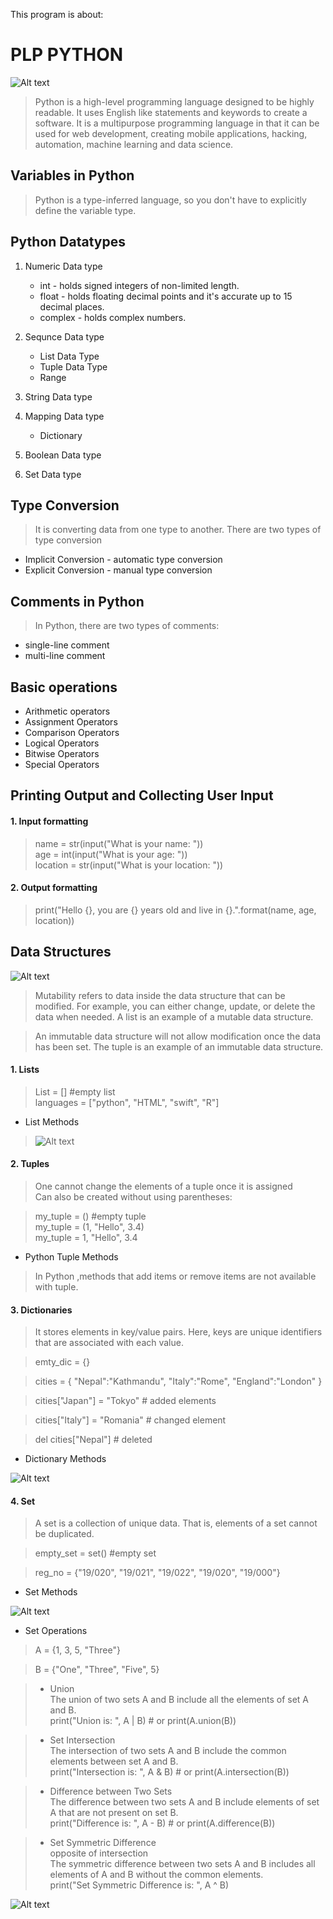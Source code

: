 This program is about: 
# PLP PYTHON

![Alt text](images/python-logo.png)

> Python is a high-level programming language designed to be highly readable. It uses English like statements and keywords to create a software. It is a multipurpose programming language in that it can be used for web development, creating mobile applications, hacking, automation, machine learning and data science.

## Variables in Python
> Python is a type-inferred language, so you don't have to explicitly define the variable type.

## Python Datatypes
1. Numeric Data type
    <ul>
        <li>int - holds signed integers of non-limited length.</li>
        <li>float - holds floating decimal points and it's accurate up to 15 decimal places.</li>
        <li>complex - holds complex numbers.</li>
    </ul>

2. Sequnce Data type
    <ul>
        <li>List Data Type
        <li>Tuple Data Type
        <li>Range
    </ul>

3. String Data type

4. Mapping Data type
    <ul>
        <li>Dictionary
    </ul>
5. Boolean Data type

6. Set Data type

## Type Conversion
> It is converting data from one type to another.
There are two types of type conversion
<ul>
    <li>Implicit Conversion - automatic type conversion
    <li>Explicit Conversion - manual type conversion
</ul>

## Comments in Python
> In Python, there are two types of comments:
<ul>
    <li>single-line comment
    <li>multi-line comment
</ul>

## Basic operations
<ul>
    <li>Arithmetic operators
    <li>Assignment Operators
    <li>Comparison Operators
    <li>Logical Operators
    <li>Bitwise Operators
    <li>Special Operators
</ul>

## Printing Output and Collecting User Input

#### 1. Input formatting
> name = str(input("What is your name: ")) <br>
age = int(input("What is your age: ")) <br>
location = str(input("What is your location: "))

#### 2. Output formatting
> print("Hello {}, you are {} years old and live in {}.".format(name, age, location))

## Data Structures

![Alt text](images/data_structures.png)

> Mutability refers to data inside the data structure that can be modified. For example, you can either change, update, or delete the data when needed. A list is an example of a mutable data structure.

> An immutable data structure will not allow modification once the data has been set. The tuple is an example of an immutable data structure.

#### 1. Lists
> List = [] #empty list <br>
> languages = ["python", "HTML", "swift", "R"]

- List Methods

> ![Alt text](images/list.png)

#### 2. Tuples
> One cannot change the elements of a tuple once it is assigned <br>
Can also be created without using parentheses:

> my_tuple = ()  #empty tuple <br>
> my_tuple = (1, "Hello", 3.4) <br>
> my_tuple = 1, "Hello", 3.4

- Python Tuple Methods
> In Python ,methods that add items or remove items are not available with tuple.


#### 3. Dictionaries
> It stores elements in key/value pairs. Here, keys are unique identifiers that are associated with each value.

> emty_dic = {} <br>

> cities = {
    "Nepal":"Kathmandu",
    "Italy":"Rome",
    "England":"London"
}

> cities["Japan"] = "Tokyo" # added elements

> cities["Italy"] = "Romania" # changed element

> del cities["Nepal"] # deleted

- Dictionary Methods

![Alt text](images/dictionaries.png)


#### 4. Set
> A set is a collection of unique data. That is, elements of a set cannot be duplicated.

> empty_set = set() #empty set

> reg_no = {"19/020", "19/021", "19/022", "19/020", "19/000"}

- Set Methods

![Alt text](images/set.png)

- Set Operations
> A = {1, 3, 5, "Three"}

> B = {"One", "Three", "Five", 5}

> - Union <br>
> The union of two sets A and B include all the elements of set A and B. <br>
> print("Union is: ", A | B) # or print(A.union(B))

> - Set Intersection <br>
> The intersection of two sets A and B include the common elements between set A and B. <br>
> print("Intersection is: ", A & B) # or print(A.intersection(B))

> - Difference between Two Sets <br>
> The difference between two sets A and B include elements of set A that are not present on set B. <br>
> print("Difference is: ", A - B) # or print(A.difference(B))

> - Set Symmetric Difference <br>
> opposite of intersection <br>
> The symmetric difference between two sets A and B includes all elements of A and B without the common elements. <br>
> print("Set Symmetric Difference is: ", A ^ B)

![Alt text](images/set2.png)